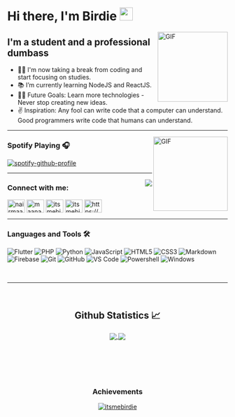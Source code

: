 # Hi there, I'm Birdie <img width="30px" src="https://media.tenor.com/images/3b388fe03da271d2674faf85eb7c3fcd/tenor.gif" />

<img align="right" alt="GIF" height="160px" src="https://media.giphy.com/media/du3J3cXyzhj75IOgvA/giphy.gif" />

## I'm a student and a professional dumbass

- 👨‍💻 I'm now taking a break from coding and start focusing on studies.
- 📚 I’m currently learning NodeJS and ReactJS.
- 💪🏼 Future Goals: Learn more technologies - Never stop creating new ideas.
- ✌ Inspiration: Any fool can write code that a computer can understand. Good programmers write code that humans can understand.

---

<img align="right" alt="GIF" height="170px" src="https://media.giphy.com/media/J5B1Y8QZnzXXbLQIBu/giphy.gif" />

### Spotify Playing 🎧

[![spotify-github-profile](https://spotify-github-profile.vercel.app/api/view?uid=c76b05125q85z0jpxo7eotyxw&cover_image=true&theme=novatorem)](https://spotify-github-profile.vercel.app/api/view?uid=c76b05125q85z0jpxo7eotyxw&redirect=true)

---

<img align="right" src="http://estruyf-github.azurewebsites.net/api/VisitorHit?user=itsmebirdie&repo=itsmebirdie&countColorcountColor&countColor=%237B1E7B"/>

<h3 align="left">Connect with me:</h3>
<p align="left">
<a href="https://twitter.com/itsmebirdi" target="blank"><img align="center" src="https://cdn.jsdelivr.net/npm/simple-icons@3.0.1/icons/twitter.svg" alt="nairmaanas" height="30" width="40" /></a>
<a href="https://fb.com/maanas.nair.50" target="blank"><img align="center" src="https://cdn.jsdelivr.net/npm/simple-icons@3.0.1/icons/facebook.svg" alt="maanas.nair.50" height="30" width="40" /></a>
<a href="https://instagram.com/itsmebirdie" target="blank"><img align="center" src="https://cdn.jsdelivr.net/npm/simple-icons@3.0.1/icons/instagram.svg" alt="itsmebirdie" height="30" width="40" /></a>
<a href="https://discord.com/users/706839448620498965" target="blank"><img align="center" src="https://cdn.jsdelivr.net/npm/simple-icons@3.0.1/icons/discord.svg" alt="itsmebirdie#4557" height="30" width="40" /></a>
<a href="/https://maanasnair.in/feed/" target="blank"><img align="center" src="https://cdn.jsdelivr.net/npm/simple-icons@3.0.1/icons/rss.svg" alt="https://maanasnair.in/feed/" height="30" width="40" /></a>
</p>

---

### Languages and Tools 🛠 

![Flutter](https://img.shields.io/badge/-Flutter-02569B?style=flat-square&logo=flutter&logoColor=ffffff)
![PHP](https://img.shields.io/badge/-PHP-777BB4?style=flat-square&logo=php&logoColor=ffffff)
![Python](http://img.shields.io/badge/-Python-3776AB?style=flat-square&logo=python&logoColor=ffffff)
![JavaScript](https://img.shields.io/badge/-JavaScript-%23F7DF1C?style=flat-square&logo=javascript&logoColor=000000&labelColor=%23F7DF1C&color=%23FFCE5A)
![HTML5](https://img.shields.io/badge/-HTML5-%23E44D27?style=flat-square&logo=html5&logoColor=ffffff)
![CSS3](https://img.shields.io/badge/-CSS3-%231572B6?style=flat-square&logo=css3)
![Markdown](https://img.shields.io/badge/-Markdown-000000?style=flat-square&logo=markdown)
![Firebase](https://img.shields.io/badge/-Firebase-FFCA28?style=flat-square&logo=firebase&logoColor=ffffff)
![Git](https://img.shields.io/badge/-Git-%23F05032?style=flat-square&logo=git&logoColor=%23ffffff)
![GitHub](https://img.shields.io/badge/-GitHub-181717?style=flat-square&logo=github)
![VS Code](http://img.shields.io/badge/-VS%20Code-007ACC?style=flat-square&logo=visual-studio-code&logoColor=ffffff)
![Powershell](http://img.shields.io/badge/-Powershell-5391FE?style=flat-square&logo=powershell&logoColor=ffffff)
![Windows](http://img.shields.io/badge/-Windows-0078D6?style=flat-square&logo=windows&logoColor=ffffff)

<br/>

---

<br/>

  <h2 align="center"> Github Statistics 📈 </h2>
  
  <div align="center"> 
     <a href="">
      <img align="center" src="https://github-readme-stats-sigma-five.vercel.app/api?username=itsmebirdie&show_icons=true&include_all_commits=true&count_private=true&theme=react&line_height=33.5" />
    </a>
    <a href="">
      <img align="center" src="https://github-readme-stats.vercel.app/api/top-langs/?username=itsmebirdie&theme=react&line_height=10&hide=css"/>
    </a>
</div
  
<br/>
<br>
<br>
<br>
<br>
<br>
<h3 align="center">Achievements</h3>
<p align="center"> <a href="https://maanasnair.in/trophies"><img src="https://github-profile-trophy.vercel.app/?username=itsmebirdie&column=7&theme=onedark" alt="itsmebirdie" /></a> </p>

[website]: https://thebirdie.codes
[instagram]: https://www.instagram.com/itsmebirdie
[twitter]: https://twitter.com/itsmebirdi

